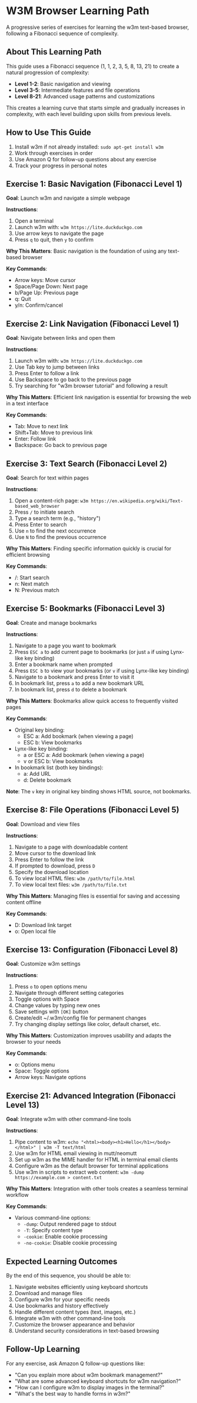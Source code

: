 # W3M Browser Learning Path

A progressive series of exercises for learning the w3m text-based browser, following a Fibonacci sequence of complexity.

## About This Learning Path

This guide uses a Fibonacci sequence (1, 1, 2, 3, 5, 8, 13, 21) to create a natural progression of complexity:

- **Level 1-2**: Basic navigation and viewing
- **Level 3-5**: Intermediate features and file operations
- **Level 8-21**: Advanced usage patterns and customizations

This creates a learning curve that starts simple and gradually increases in complexity, with each level building upon skills from previous levels.

## How to Use This Guide

1. Install w3m if not already installed: `sudo apt-get install w3m`
2. Work through exercises in order
3. Use Amazon Q for follow-up questions about any exercise
4. Track your progress in personal notes

## Exercise 1: Basic Navigation (Fibonacci Level 1)

**Goal**: Launch w3m and navigate a simple webpage

**Instructions**:
1. Open a terminal
2. Launch w3m with: `w3m https://lite.duckduckgo.com`
3. Use arrow keys to navigate the page
4. Press `q` to quit, then `y` to confirm

**Why This Matters**: Basic navigation is the foundation of using any text-based browser

**Key Commands**:
- Arrow keys: Move cursor
- Space/Page Down: Next page
- b/Page Up: Previous page
- q: Quit
- y/n: Confirm/cancel

## Exercise 2: Link Navigation (Fibonacci Level 1)

**Goal**: Navigate between links and open them

**Instructions**:
1. Launch w3m with: `w3m https://lite.duckduckgo.com`
2. Use Tab key to jump between links
3. Press Enter to follow a link
4. Use Backspace to go back to the previous page
5. Try searching for "w3m browser tutorial" and following a result

**Why This Matters**: Efficient link navigation is essential for browsing the web in a text interface

**Key Commands**:
- Tab: Move to next link
- Shift+Tab: Move to previous link
- Enter: Follow link
- Backspace: Go back to previous page

## Exercise 3: Text Search (Fibonacci Level 2)

**Goal**: Search for text within pages

**Instructions**:
1. Open a content-rich page: `w3m https://en.wikipedia.org/wiki/Text-based_web_browser`
2. Press `/` to initiate search
3. Type a search term (e.g., "history")
4. Press Enter to search
5. Use `n` to find the next occurrence
6. Use `N` to find the previous occurrence

**Why This Matters**: Finding specific information quickly is crucial for efficient browsing

**Key Commands**:
- /: Start search
- n: Next match
- N: Previous match

## Exercise 5: Bookmarks (Fibonacci Level 3)

**Goal**: Create and manage bookmarks

**Instructions**:
1. Navigate to a page you want to bookmark
2. Press `ESC a` to add current page to bookmarks (or just `a` if using Lynx-like key binding)
3. Enter a bookmark name when prompted
4. Press `ESC b` to view your bookmarks (or `v` if using Lynx-like key binding)
5. Navigate to a bookmark and press Enter to visit it
6. In bookmark list, press `a` to add a new bookmark URL
7. In bookmark list, press `d` to delete a bookmark

**Why This Matters**: Bookmarks allow quick access to frequently visited pages

**Key Commands**:
- Original key binding:
  - ESC a: Add bookmark (when viewing a page)
  - ESC b: View bookmarks
- Lynx-like key binding:
  - a or ESC a: Add bookmark (when viewing a page)
  - v or ESC b: View bookmarks
- In bookmark list (both key bindings):
  - a: Add URL
  - d: Delete bookmark

**Note**: The `v` key in original key binding shows HTML source, not bookmarks.

## Exercise 8: File Operations (Fibonacci Level 5)

**Goal**: Download and view files

**Instructions**:
1. Navigate to a page with downloadable content
2. Move cursor to the download link
3. Press Enter to follow the link
4. If prompted to download, press `D`
5. Specify the download location
6. To view local HTML files: `w3m /path/to/file.html`
7. To view local text files: `w3m /path/to/file.txt`

**Why This Matters**: Managing files is essential for saving and accessing content offline

**Key Commands**:
- D: Download link target
- o: Open local file

## Exercise 13: Configuration (Fibonacci Level 8)

**Goal**: Customize w3m settings

**Instructions**:
1. Press `o` to open options menu
2. Navigate through different setting categories
3. Toggle options with Space
4. Change values by typing new ones
5. Save settings with `[OK]` button
6. Create/edit ~/.w3m/config file for permanent changes
7. Try changing display settings like color, default charset, etc.

**Why This Matters**: Customization improves usability and adapts the browser to your needs

**Key Commands**:
- o: Options menu
- Space: Toggle options
- Arrow keys: Navigate options

## Exercise 21: Advanced Integration (Fibonacci Level 13)

**Goal**: Integrate w3m with other command-line tools

**Instructions**:
1. Pipe content to w3m: `echo "<html><body><h1>Hello</h1></body></html>" | w3m -T text/html`
2. Use w3m for HTML email viewing in mutt/neomutt
3. Set up w3m as the MIME handler for HTML in terminal email clients
4. Configure w3m as the default browser for terminal applications
5. Use w3m in scripts to extract web content: `w3m -dump https://example.com > content.txt`

**Why This Matters**: Integration with other tools creates a seamless terminal workflow

**Key Commands**:
- Various command-line options:
  - `-dump`: Output rendered page to stdout
  - `-T`: Specify content type
  - `-cookie`: Enable cookie processing
  - `-no-cookie`: Disable cookie processing

## Expected Learning Outcomes

By the end of this sequence, you should be able to:

1. Navigate websites efficiently using keyboard shortcuts
2. Download and manage files
3. Configure w3m for your specific needs
4. Use bookmarks and history effectively
5. Handle different content types (text, images, etc.)
6. Integrate w3m with other command-line tools
7. Customize the browser appearance and behavior
8. Understand security considerations in text-based browsing

## Follow-Up Learning

For any exercise, ask Amazon Q follow-up questions like:

- "Can you explain more about w3m bookmark management?"
- "What are some advanced keyboard shortcuts for w3m navigation?"
- "How can I configure w3m to display images in the terminal?"
- "What's the best way to handle forms in w3m?"

